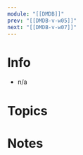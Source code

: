 ```yaml
---
module: "[[DMDB]]"
prev: "[[DMDB-v-w05]]"
next: "[[DMDB-v-w07]]"
---
```


 
# Info
- n/a

# Topics


# Notes

